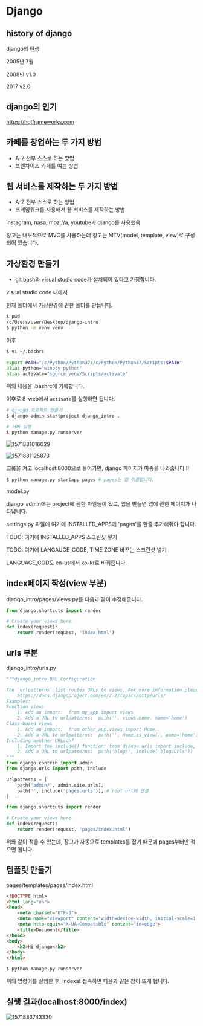 # Django

## history of django

django의 탄생

2005년 7월

2008년 v1.0

2017 v2.0

## django의 인기

https://hotframeworks.com



## 카페를 창업하는 두 가지 방법

- A-Z 전부 스스로 하는 방법
- 프렌차이즈 카페를 여는 방법



## 웹 서비스를 제작하는 두 가지 방법

- A-Z 전부 스스로 하는 방법
- 프레임워크를 사용해서 웹 서비스를 제작하는 방법



instagram, nasa, moz://a, youtube가 django를 사용했음



장고는 내부적으로 MVC를 사용하는데 장고는 MTV(model, template, view)로 구성되어 있습니다.



## 가상환경 만들기

- git bash와 visual studio code가 설치되어 있다고 가정합니다.

visual studio code 내에서 

현재 폴더에서 가상환경에 관한 폴더를 만듭니다.

```bash
$ pwd
/c/Users/user/Desktop/django-intro
$ python -m venv venv
```

이후

```bash
$ vi ~/.bashrc
```

```bash
export PATH="/c/Python/Python37:/c/Python/Python37/Scripts:$PATH"
alias python="winpty python"
alias activate="source venv/Scripts/activate"
```

위의 내용을 .bashrc에 기록합니다.

이후로 8-web에서 `activate`를 실행하면 됩니다.

```bash
# django 프로젝트 만들기
$ django-admin startproject django_intro .

# 서버 실행
$ python manage.py runserver
```

![1571881016029](C:\Users\NOTA2001\Desktop\AI_multicampus\8-Web\4일차\2019-10-24_django_introduction.assets\1571881016029.png)

![1571881125873](C:\Users\NOTA2001\Desktop\AI_multicampus\8-Web\4일차\2019-10-24_django_introduction.assets\1571881125873.png)

크롬을 켜고 localhost:8000으로 들어가면, django 페이지가 마중을 나와줍니다 !!

```bash
$ python manage.py startapp pages # pages는 앱 이름입니다.
```

model.py

django_admin에는 project에 관한 파일들이 있고, 앱을 만들면 앱에 관한 페이지가 나타납니다.



settings.py 파일에 여기에 INSTALLED_APPS에 'pages'를 한줄 추가해줘야 합니다.

TODO: 여기에 INSTALLED_APPS 스크린샷 넣기

TODO: 여기에 LANGAUGE_CODE, TIME ZONE 바꾸는 스크린샷 넣기

LANGUAGE_COD도 en-us에서 ko-kr로 바꿔줍니다.



## index페이지 작성(view 부분)

django_intro/pages/views.py를 다음과 같이 수정해줍니다.

```python
from django.shortcuts import render

# Create your views here.
def index(request):
    return render(request, 'index.html')
```



## urls 부분

django_intro/urls.py

```python
"""django_intro URL Configuration

The `urlpatterns` list routes URLs to views. For more information please see:
    https://docs.djangoproject.com/en/2.2/topics/http/urls/
Examples:
Function views
    1. Add an import:  from my_app import views
    2. Add a URL to urlpatterns:  path('', views.home, name='home')
Class-based views
    1. Add an import:  from other_app.views import Home
    2. Add a URL to urlpatterns:  path('', Home.as_view(), name='home')
Including another URLconf
    1. Import the include() function: from django.urls import include, path
    2. Add a URL to urlpatterns:  path('blog/', include('blog.urls'))
"""
from django.contrib import admin
from django.urls import path, include

urlpatterns = [
    path('admin/', admin.site.urls),
    path('', include('pages.urls')), # root url에 연결
]
```

```python
from django.shortcuts import render

# Create your views here.
def index(request):
    return render(request, 'pages/index.html')
```

위와 같이 적을 수 있는데, 장고가 자동으로 templates를 잡기 때문에 pages부터만 적으면 됩니다.



## 템플릿 만들기

pages/templates/pages/index.html

```html
<!DOCTYPE html>
<html lang="en">
<head>
    <meta charset="UTF-8">
    <meta name="viewport" content="width=device-width, initial-scale=1.0">
    <meta http-equiv="X-UA-Compatible" content="ie=edge">
    <title>Document</title>
</head>
<body>
    <h2>Hi django</h2>
</body>
</html>
```



```bash
$ python manage.py runserver
```

위의 명령어를 실행한 후, index로 접속하면 다음과 같은 창이 뜨게 됩니다.



## 실행 결과(localhost:8000/index)

![1571883743330](C:\Users\NOTA2001\Desktop\AI_multicampus\8-Web\4일차\2019-10-24_django_introduction.assets\1571883743330.png)